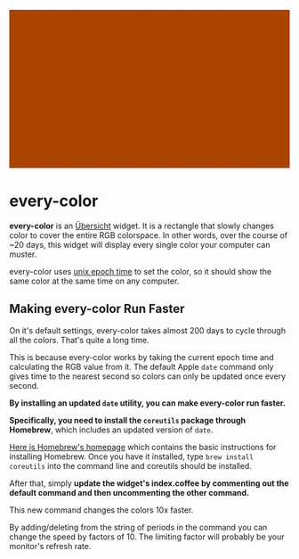 ![color change example](gifcolor.gif)

# every-color

**every-color** is an [Übersicht](https://github.com/felixhageloh/uebersicht) widget. It is a rectangle that slowly changes color to cover the entire RGB colorspace. In other words, over the course of ~20 days, this widget will display every single color your computer can muster.

every-color uses [unix epoch time](https://en.wikipedia.org/wiki/Unix_time) to set the color, so it should show the same color at the same time on any computer.

## Making every-color Run Faster

On it's default settings, every-color takes almost 200 days to cycle through all the colors. That's quite a long time.

This is because every-color works by taking the current epoch time and calculating the RGB value from it. The default Apple `date` command only gives time to the nearest second so colors can only be updated once every second.

**By installing an updated `date` utility, you can make every-color run faster.**

**Specifically, you need to install the `coreutils` package through Homebrew**, which includes an updated version of `date`.

[Here is Homebrew's homepage](https://brew.sh/) which contains the basic instructions for installing Homebrew. Once you have it installed, type `brew install coreutils` into the command line and coreutils should be installed.

After that, simply **update the widget's index.coffee by commenting out the default command and then uncommenting the other command.**

This new command changes the colors 10x faster. 

By adding/deleting from the string of periods in the command you can change the speed by factors of 10. The limiting factor will probably be your monitor's refresh rate.
